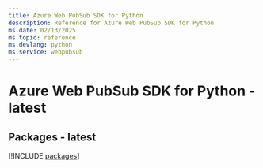```yaml
---
title: Azure Web PubSub SDK for Python
description: Reference for Azure Web PubSub SDK for Python
ms.date: 02/13/2025
ms.topic: reference
ms.devlang: python
ms.service: webpubsub
---
```

# Azure Web PubSub SDK for Python - latest
## Packages - latest
[!INCLUDE [packages](web-pubsub-index.md)]
